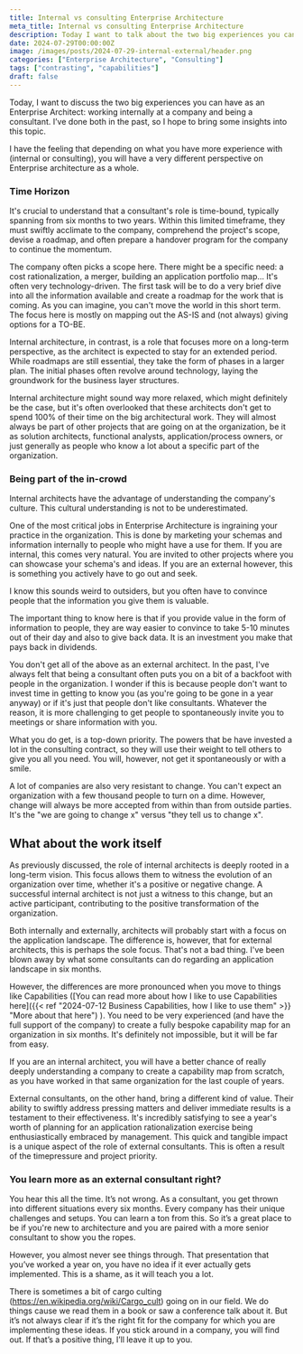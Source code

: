 ```yaml
---
title: Internal vs consulting Enterprise Architecture
meta_title: Internal vs consulting Enterprise Architecture
description: Today I want to talk about the two big experiences you can have as an Enterprise Architecture. Working internally at a company and being a consultant. In the past I've done both so I hope I can bring a bit of insights into this topic.
date: 2024-07-29T00:00:00Z
image: /images/posts/2024-07-29-internal-external/header.png
categories: ["Enterprise Architecture", "Consulting"]
tags: ["contrasting", "capabilities"]
draft: false
---
```


Today, I want to discuss the two big experiences you can have as an Enterprise Architect: working internally at a company and being a consultant. I’ve done both in the past, so I hope to bring some insights into this topic.

I have the feeling that depending on what you have more experience with (internal or consulting), you will have a very different perspective on Enterprise architecture as a whole.

### Time Horizon

It's crucial to understand that a consultant's role is time-bound, typically spanning from six months to two years. Within this limited timeframe, they must swiftly acclimate to the company, comprehend the project's scope, devise a roadmap, and often prepare a handover program for the company to continue the momentum.

The company often picks a scope here. There might be a specific need: a cost rationalization, a merger, building an application portfolio map… It's often very technology-driven. The first task will be to do a very brief dive into all the information available and create a roadmap for the work that is coming. As you can imagine, you can't move the world in this short term. The focus here is mostly on mapping out the AS-IS and (not always) giving options for a TO-BE.

Internal architecture, in contrast, is a role that focuses more on a long-term perspective, as the architect is expected to stay for an extended period. While roadmaps are still essential, they take the form of phases in a larger plan. The initial phases often revolve around technology, laying the groundwork for the business layer structures.

Internal architecture might sound way more relaxed, which might definitely be the case, but it's often overlooked that these architects don't get to spend 100% of their time on the big architectural work. They will almost always be part of other projects that are going on at the organization, be it as solution architects, functional analysts, application/process owners, or just generally as people who know a lot about a specific part of the organization.

### Being part of the in-crowd

Internal architects have the advantage of understanding the company's culture. This cultural understanding is not to be underestimated.

One of the most critical jobs in Enterprise Architecture is ingraining your practice in the organization. This is done by marketing your schemas and information internally to people who might have a use for them. If you are internal, this comes very natural. You are invited to other projects where you can showcase your schema's and ideas. If you are an external however, this is something you actively have to go out and seek.

I know this sounds weird to outsiders, but you often have to convince people that the information you give them is valuable.

The important thing to know here is that if you provide value in the form of information to people, they are way easier to convince to take 5-10 minutes out of their day and also to give back data. It is an investment you make that pays back in dividends.

You don't get all of the above as an external architect. In the past, I've always felt that being a consultant often puts you on a bit of a backfoot with people in the organization. I wonder if this is because people don't want to invest time in getting to know you (as you're going to be gone in a year anyway) or if it's just that people don't like consultants. Whatever the reason, it is more challenging to get people to spontaneously invite you to meetings or share information with you.

What you do get, is a top-down priority. The powers that be have invested a lot in the consulting contract, so they will use their weight to tell others to give you all you need. You will, however, not get it spontaneously or with a smile.

A lot of companies are also very resistant to change. You can't expect an organization with a few thousand people to turn on a dime. However, change will always be more accepted from within than from outside parties. It's the "we are going to change x" versus "they tell us to change x".

## What about the work itself

As previously discussed, the role of internal architects is deeply rooted in a long-term vision. This focus allows them to witness the evolution of an organization over time, whether it's a positive or negative change. A successful internal architect is not just a witness to this change, but an active participant, contributing to the positive transformation of the organization.

Both internally and externally, architects will probably start with a focus on the application landscape. The difference is, however, that for external architects, this is perhaps the sole focus. That's not a bad thing. I've been blown away by what some consultants can do regarding an application landscape in six months.

However, the differences are more pronounced when you move to things like Capabilities ([You can read more about how I like to use Capabilities here]({{< ref "2024-07-12 Business Capabilities, how I like to use them" >}} "More about that here") ). You need to be very experienced (and have the full support of the company) to create a fully bespoke capability map for an organization in six months. It's definitely not impossible, but it will be far from easy.

If you are an internal architect, you will have a better chance of really deeply understanding a company to create a capability map from scratch, as you have worked in that same organization for the last couple of years.

External consultants, on the other hand, bring a different kind of value. Their ability to swiftly address pressing matters and deliver immediate results is a testament to their effectiveness. It's incredibly satisfying to see a year's worth of planning for an application rationalization exercise being enthusiastically embraced by management. This quick and tangible impact is a unique aspect of the role of external consultants. This is often a result of the timepressure and project priority.

### You learn more as an external consultant right?

You hear this all the time. It’s not wrong. As a consultant, you get thrown into different situations every six months. Every company has their unique challenges and setups. You can learn a ton from this. So it’s a great place to be if you're new to architecture and you are paired with a more senior consultant to show you the ropes.

However, you almost never see things through. That presentation that you’ve worked a year on, you have no idea if it ever actually gets implemented. This is a shame, as it will teach you a lot.

There is sometimes a bit of cargo culting (https://en.wikipedia.org/wiki/Cargo_cult) going on in our field. We do things cause we read them in a book or saw a conference talk about it. But it’s not always clear if it’s the right fit for the company for which you are implementing these ideas. If you stick around in a company, you will find out. If that’s a positive thing, I’ll leave it up to you.

